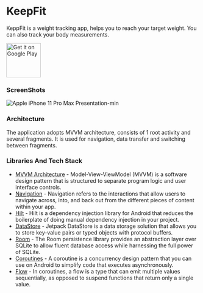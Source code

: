 # KeepFit

KeppFit is a weight tracking app, helps you to reach your target weight. You can also track your body measurements.

<a href="https://play.google.com/store/apps/details?id=com.mertdev.keepfit" target="_blank"><img src="https://play.google.com/intl/en_us/badges/images/generic/en-play-badge.png" alt="Get it on Google Play" height="90"/></a>

### ScreenShots

![Apple iPhone 11 Pro Max Presentation-min](https://user-images.githubusercontent.com/75806927/205656486-ed1cbe92-90e7-4dd6-b363-97dd986544de.png)

### Architecture

The application adopts MVVM architecture, consists of 1 root activity and several fragments. It is used for navigation, data transfer and switching between fragments.

### Libraries And Tech Stack

- <a href="https://developer.android.com/topic/architecture">MVVM Architecture</a> - Model-View-ViewModel (MVVM) is a software design pattern that is structured to separate program logic and user interface controls.
- <a href="https://developer.android.com/guide/navigation">Navigation</a> - Navigation refers to the interactions that allow users to navigate across, into, and back out from the different pieces of content within your app.
- <a href="https://developer.android.com/training/dependency-injection/hilt-android">Hilt</a> - Hilt is a dependency injection library for Android that reduces the boilerplate of doing manual dependency injection in your project.
- <a href="https://developer.android.com/topic/libraries/architecture/datastore">DataStore</a> - Jetpack DataStore is a data storage solution that allows you to store key-value pairs or typed objects with protocol buffers.
- <a href="https://developer.android.com/training/data-storage/room">Room</a> - The Room persistence library provides an abstraction layer over SQLite to allow fluent database access while harnessing the full power of SQLite.
- <a href="https://kotlinlang.org/docs/coroutines-overview.html">Coroutines</a> - A coroutine is a concurrency design pattern that you can use on Android to simplify code that executes asynchronously.
- <a href="https://developer.android.com/kotlin/flow">Flow</a> - In coroutines, a flow is a type that can emit multiple values sequentially, as opposed to suspend functions that return only a single value.